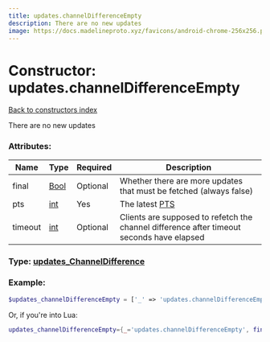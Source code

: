 ```yaml
---
title: updates.channelDifferenceEmpty
description: There are no new updates
image: https://docs.madelineproto.xyz/favicons/android-chrome-256x256.png
---
```

# Constructor: updates.channelDifferenceEmpty  
[Back to constructors index](index.md)



There are no new updates

### Attributes:

| Name     |    Type       | Required | Description |
|----------|---------------|----------|-------------|
|final|[Bool](../types/Bool.md) | Optional|Whether there are more updates that must be fetched (always false)|
|pts|[int](../types/int.md) | Yes|The latest [PTS](https://core.telegram.org/api/updates)|
|timeout|[int](../types/int.md) | Optional|Clients are supposed to refetch the channel difference after timeout seconds have elapsed|



### Type: [updates\_ChannelDifference](../types/updates_ChannelDifference.md)


### Example:

```php
$updates_channelDifferenceEmpty = ['_' => 'updates.channelDifferenceEmpty', 'final' => Bool, 'pts' => int, 'timeout' => int];
```  


Or, if you're into Lua:

```lua
updates_channelDifferenceEmpty={_='updates.channelDifferenceEmpty', final=Bool, pts=int, timeout=int}

```


